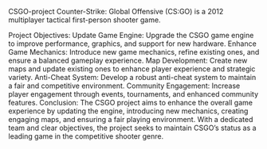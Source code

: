 CSGO-project
Counter-Strike: Global Offensive (CS:GO) is a 2012 multiplayer tactical first-person shooter game.

Project Objectives:
Update Game Engine: Upgrade the CSGO game engine to improve performance, graphics, and support for   new hardware.
Enhance Game Mechanics: Introduce new game mechanics, refine existing ones, and ensure a balanced gameplay experience.
Map Development: Create new maps and update existing ones to enhance player experience and strategic variety.
Anti-Cheat System: Develop a robust anti-cheat system to maintain a fair and competitive environment.
Community Engagement: Increase player engagement through events, tournaments, and enhanced community features.
Conclusion:
The CSGO project aims to enhance the overall game experience by updating the engine, introducing new mechanics, creating engaging maps, and ensuring a fair playing environment. With a dedicated team and clear objectives, the project seeks to maintain CSGO’s status as a leading game in the competitive shooter genre.
